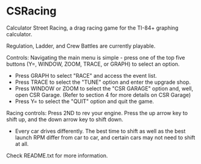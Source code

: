 # CSRacing
Calculator Street Racing, a drag racing game for the TI-84+ graphing calculator.

Regulation, Ladder, and Crew Battles are currently playable. 

Controls: Navigating the main menu is simple - press one of the top five buttons (Y=, WINDOW, ZOOM, TRACE, or GRAPH) to select an option.
 - Press GRAPH to select "RACE" and access the event list.
 - Press TRACE to select the "TUNE" option and enter the upgrade shop.
 - Press WINDOW or ZOOM to select the "CSR GARAGE" option and, well, open CSR Garage. (Refer to section 4 for more details on CSR Garage)
 - Press Y= to select the "QUIT" option and quit the game.

Racing controls: Press 2ND to rev your engine. Press the up arrow key to shift up, and the down arrow key to shift down.
 - Every car drives differently. The best time to shift as well as the best launch RPM differ from car to car, and certain cars may not need to shift at all.

Check README.txt for more information.


